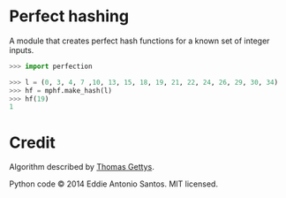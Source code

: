 # Perfect hashing

A module that creates perfect hash functions for a known set of integer
inputs.

```python
>>> import perfection

>>> l = (0, 3, 4, 7 ,10, 13, 15, 18, 19, 21, 22, 24, 26, 29, 30, 34)
>>> hf = mphf.make_hash(l)
>>> hf(19)
1
```

# Credit

Algorithm described by [Thomas Gettys][Getty01].

Python code © 2014 Eddie Antonio Santos. MIT licensed.

[Getty01]: http://www.drdobbs.com/architecture-and-design/generating-perfect-hash-functions/184404506

